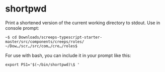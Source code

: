# shortpwd

Print a shortened version of the current working directory to stdout. Use in console prompt:

```
~$ cd Downloads/screeps-typescript-starter-master/src/components/creeps/roles/
~/Dow…/scr…/src/com…/cre…/roles$
```

For use with bash, you can include it in your prompt like this:

```
export PS1='$(~/bin/shortpwd)\$ '
```
